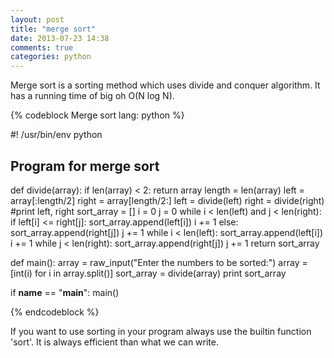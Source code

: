 ```yaml
---
layout: post
title: "merge sort"
date: 2013-07-23 14:38
comments: true
categories: python
---
```


Merge sort is a sorting method which uses divide and conquer algorithm. It has a running time of big oh O(N log N).

{% codeblock Merge sort lang: python %}

#! /usr/bin/env python

## Program for merge sort

def divide(array):
    if len(array) < 2:
        return array
    length = len(array)
    left = array[:length/2]
    right = array[length/2:]
    left = divide(left)
    right = divide(right)
    #print left, right
    sort_array = []
    i = 0
    j = 0
    while i < len(left) and j < len(right):
        if left[i] <= right[j]:
            sort_array.append(left[i])
            i += 1
        else:
            sort_array.append(right[j])
            j += 1
    while i < len(left):
        sort_array.append(left[i])
        i += 1
    while j < len(right):
        sort_array.append(right[j])
        j += 1
    return sort_array
            
def main():
    array = raw_input("Enter the numbers to be sorted:")
    array = [int(i) for i in array.split()]
    sort_array = divide(array)
    print sort_array

if __name__ == "__main__":
    main()

{% endcodeblock %}

If you want to use sorting in your program always use the builtin function 'sort'. It is always efficient than what we can write.